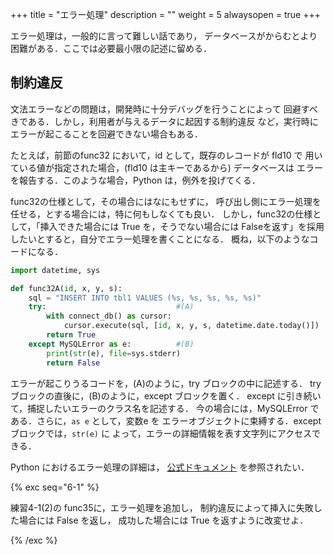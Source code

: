 +++
title = "エラー処理"
description = ""
weight = 5
alwaysopen = true
+++

エラー処理は，一般的に言って難しい話であり，
データベースがからむとより困難がある．ここでは必要最小限の記述に留める．

## 制約違反

文法エラーなどの問題は，開発時に十分デバッグを行うことによって
回避すべきである．しかし，利用者が与えるデータに起因する制約違反
など，実行時にエラーが起こることを回避できない場合もある．

たとえば，前節のfunc32 において，id として，既存のレコードが fld10 で
用いている値が指定された場合，(fld10 は主キーであるから) データベースは
エラーを報告する．このような場合，Python は，例外を投げてくる．

func32の仕様として，その場合にはなにもせずに，
呼び出し側にエラー処理を任せる，とする場合には，特に何もしなくても良い．
しかし，func32の仕様として，「挿入できた場合には True を，そうでない場合には
Falseを返す」を採用したいとすると，自分でエラー処理を書くことになる．
概ね，以下のようなコードになる．

```python
import datetime, sys

def func32A(id, x, y, s):
    sql = "INSERT INTO tbl1 VALUES (%s, %s, %s, %s, %s)"
    try:                             #(A)
        with connect_db() as cursor:
            cursor.execute(sql, [id, x, y, s, datetime.date.today()])
        return True
    except MySQLError as e:          #(B)
        print(str(e), file=sys.stderr)
        return False
```

エラーが起こりうるコードを，(A)のように，try ブロックの中に記述する．
try ブロックの直後に，(B)のように，except ブロックを置く．
except に引き続いて，捕捉したいエラーのクラス名を記述する．
今の場合には，MySQLError である．さらに，`as e` として，変数e を
エラーオブジェクトに束縛する．except ブロックでは，`str(e)` に
よって，エラーの詳細情報を表す文字列にアクセスできる．

Python におけるエラー処理の詳細は，
[公式ドキュメント](https://docs.python.org/ja/3/tutorial/errors.html)
を参照されたい．


{% exc seq="6-1" %}

練習4-1(2)の func35に，エラー処理を追加し，
制約違反によって挿入に失敗した場合には False を返し，
成功した場合には True を返すように改変せよ．

{% /exc %}



